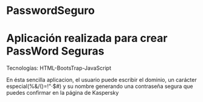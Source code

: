 # PasswordSeguro

<h1>Aplicación realizada para crear PassWord Seguras</h1>


<p>Tecnologías: HTML-BootsTrap-JavaScript</p>

<p>En ésta sencilla aplicacion, el usuario puede escribir el dominio, un carácter especial(%&/()=!"·$#) y su nombre generando una contraseña segura que puedes confirmar en la página de  Kaspersky</p>
